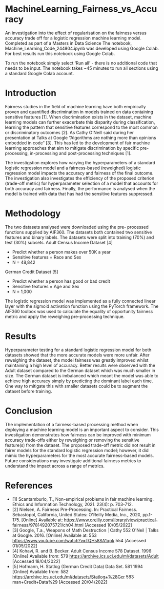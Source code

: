 # MachineLearning_Fairness_vs_Accuracy
An investigation into the effect of regularisation on the fairness versus accuracy trade off for a logistic regression machine learning model. Completed as part of a Masters in Data Science
The notebook, Machine_Learning_Code_244804.ipynb was developed using Google Colab. 
For best results run this notebook using Google Colab. 

To run the notebook simply select ‘Run all’ - there is no additional code that needs to be input.
The notebook takes ~45 minutes to run all sections using a standard Google Colab account. 

# Introduction
Fairness studies in the field of machine learning have both empirically proven and quantified discrimination in models trained on data containing sensitive features [1]. When discrimination exists in the dataset, machine learning models can further exacerbate this disparity during classification, learning the pattern that sensitive features correspond to the most common or discriminatory outcomes [2]. As Cathy O’Neill said during her presentation at Talks at Google “Algorithms are nothing more than opinions embedded in code” [3]. This has led to the development of fair machine learning approaches that aim to mitigate discrimination by specific pre-processing, in-processing and post-processing techniques [1].

The investigstion explores how varying the hyperparameters of a standard logistic regression model and a fairness-based (reweighed) logistic regression model impacts the accuracy and fairness of the final outcome. The investigation also investigates the efficiency of the proposed criterion (trade-off metric) for hyperparameter selection of a model that accounts for both accuracy and fairness. Finally, the performance is analysed when the model is trained with data that has had the sensitive features suppressed.

# Methodology
The two datasets analysed were downloaded using the pre- processed functions supplied by AIF360. The datasets both contained two sensitive features and binary labels. The datasets were split into training (70%) and test (30%) subsets.
Adult Census Income Dataset [4]
- Predict whether a person makes over 50K a year 
- Sensitive features = Race and Sex
- N = 48,842

German Credit Dataset [5]
- Predict whether a person has good or bad credit 
- Sensitive features = Age and Sex
- N = 1,000

The logistic regression model was implemented as a fully connected linear layer with the sigmoid activation function using the PyTorch framework. 
The AIF360 toolbox was used to calculate the equality of opportunity fairness metric and apply the reweighing pre-processing technique.

# Results
Hyperparameter testing for a standard logistic regression model for both datasets showed that the more accurate models were more unfair. After reweighing the dataset, the model fairness was greatly improved whilst maintaining a high level of accuracy. Better results were observed with the Adult dataset compared to the German dataset which was much smaller in size. The German dataset is imbalanced which meant the model was able to achieve high accuracy simply by predicting the dominant label each time. One way to mitigate this with smaller datasets could be to augment the dataset before training.

# Conclusion 
The implementation of a fairness-based processing method when deploying a machine learning model is an important aspect to consider. This investigation demonstrates how fairness can be improved with minimum accuracy trade-offs either by reweighing or removing the sensitive feature(s) from the dataset. The proposed trade-off metric did not result in fairer models for the standard logistic regression model; however, it did mimic the hyperparameters for the most accurate fairness-based models. Future considerations may investigate additional fairness metrics to understand the impact across a range of metrics.

# References 
- [1] Scantamburlo, T., Non-empirical problems in fair machine learning. Ethics and Information Technology, 2021. 23(4): p. 703-712.
- [2] Nielsen, A. Fairness Pre-Processing. In: Practical Fairness. Sebastopol, California, United States: O'Reilly Media, Inc., 2020, pp.1-175. [Online] Available at: https://www.oreilly.com/library/view/practical- fairness/9781492075721/ch04.html [Accessed 10/05/2022]
- [3] Google, T.a., Weapons of Math Destruction | Cathy 552 O'Neil | Talks at Google. 2016. [Online] Available at: 553 https://www.youtube.com/watch?v=TQHs8SA1qpk 554 [Accessed 01/05/2022]
- [4] Kohavi, R. and B. Becker. Adult Census Income 578 Dataset. 1996 [Online] Available from: 579 https://archive.ics.uci.edu/ml/datasets/Adult [Accessed 18/04/2022]
- [5] Hofmann, H. Statlog (German Credit Data) Data Set. 581 1994 [Online] Available from: 582 https://archive.ics.uci.edu/ml/datasets/Statlog+%28Ger 583 man+Credit+Data%29 [Accessed 20/04/2022]
